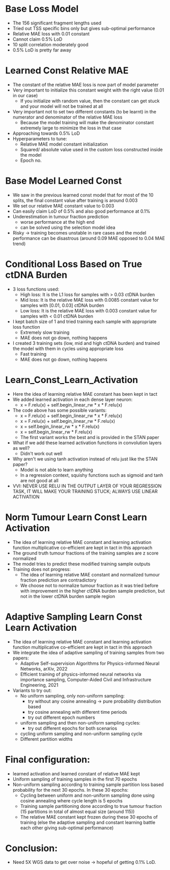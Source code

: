 # Base Loss Model
- The 156 significant fragment lengths used
- Tried out TSS specific bins only but gives sub-optimal performance
- Relative MAE loss with 0.01 constant
- Cannot claim 0.5% LoD
- 10 split correlation moderately good
- 0.5% LoD is pretty far away

# Learned Const Relative MAE
- The constant of the relative MAE loss is now part of model parameter
- Very important to initialize this constant weight with the right value (0.01 in our case) 
    - If you initialize with random value, then the constant can get stuck and your model will not be trained at all
- Very important not to set two different constants (to be learnt) in the numerator and denominator of the relative MAE loss
    - Because the model training will make the denominator constant extremely large to minimize the loss in that case 
- Approaching towards 0.5% LoD
- Hyperparameters to tune:
    - Relative MAE model constant initialization
    - Squared/ absolute value used in the custom loss constructed inside the model
    - Epoch no.

# Base Model Learned Const
- We saw in the previous learned const model that for most of the 10 splits, the final constant value after training is around 0.003
- We set our relative MAE constant value to 0.003
- Can easily claim LoD of 0.5% and also good performance at 0.1%
- Underestimation in tumour fraction prediction 
    - worse performance at the high end
    - can be solved using the selection model idea
- Risky -> training becomes unstable in rare cases and the model performance can be disastrous (around 0.09 MAE opposed to 0.04 MAE trend)

# Conditional Loss Based on True ctDNA Burden
- 3 loss functions used:
    - High loss: It is the L1 loss for samples with > 0.03 ctDNA burden
    - Mid loss: It is the relative MAE loss with 0.0085 constant value for samples with [0.01, 0.03] ctDNA burden
    - Low loss: It is the relative MAE loss with 0.003 constant value for samples with < 0.01 ctDNA burden
- I kept batch size of 1 and tried training each sample with appropriate loss function
    - Extremely slow training
    - MAE does not go down, nothing happens
- I created 3 training sets (low, mid and high ctDNA burden) and trained the model with them in cycles using appropriate loss
    - Fast training
    - MAE does not go down, nothing happens

# Learn_Const_Learn_Activation
- Here the idea of learning relative MAE constant has been kept in tact
- We added learned activation in each dense layer neuron:
    - x = F.relu(x) + self.begin_linear_rw * x * F.relu(x)
- The code above has some possible variants:
    - x = F.relu(x) + self.begin_linear_rw * x * F.relu(x)
    - x = F.relu(x) + self.begin_linear_rw * F.relu(x)
    - x = self.begin_linear_rw * x * F.relu(x)
    - x = self.begin_linear_rw * F.relu(x)
    - The first variant works the best and is provided in the STAN paper
- What if we add these learned activation functions in convolution layers as well?
    - Didn't work out well
- Why aren't we using tanh activation instead of relu just like the STAN paper?
    - Model is not able to learn anything
    - In a regression context, squishy functions such as sigmoid and tanh are not good at all
- VVI: NEVER USE RELU IN THE OUTPUT LAYER OF YOUR REGRESSION TASK, IT WILL MAKE YOUR TRAINING STUCK; ALWAYS USE LINEAR ACTIVATION

# Norm Tumour Learn Const Learn Activation
- The idea of learning relative MAE constant and learning activation function multiplicative co-efficient are kept in tact in this approach
- The ground truth tumour fractions of the training samples are z score normalized
- The model tries to predict these modified training sample outputs
- Training does not progress:
    - The idea of learning relative MAE constant and normalized tumour fraction prediction are contradictory
    - We choose not to normalize tumour fraction as it was tried before with improvement in the higher ctDNA burden sample prediction, but not in the lower ctDNA burden sample region

# Adaptive Sampling Learn Const Learn Activation
- The idea of learning relative MAE constant and learning activation function multiplicative co-efficient are kept in tact in this approach
- We integrate the idea of adaptive sampling of training samples from two papers:
    - Adaptive Self-supervision Algorithms for Physics-informed Neural Networks, arXiv, 2022
    - Efficient training of physics-informed neural networks via importance sampling, Computer-Aided Civil and Infrastructure Engineering, 2021
- Variants to try out:
    - No uniform sampling, only non-uniform sampling:
        - try without any cosine annealing -> pure probability distribution based
        - try cosine annealing with different time periods
        - try out different epoch numbers
    - uniform sampling and then non-uniform sampling cycles:
        - try out different epochs for both scenarios
    - cycling uniform sampling and non-uniform sampling cycle
    - Different partition widths

# Final configuration:
- learned activation and learned constant of relative MAE kept
- Uniform sampling of training samples in the first 70 epochs
- Non-uniform sampling according to training sample partition loss based probability for the next 30 epochs. In these 30 epochs:
    - Cycling between uniform and non-uniform sampling done using cosine annealing where cycle length is 5 epochs
    - Training sample partitioning done according to true tumour fraction (15 partitions in total of almost equal size (around 115))
    - The relative MAE constant kept frozen during these 30 epochs of training (else the adaptive sampling and constant learning battle each other giving sub-optimal performance)

# Conclusion:
- Need 5X WGS data to get over noise -> hopeful of getting 0.1% LoD.
